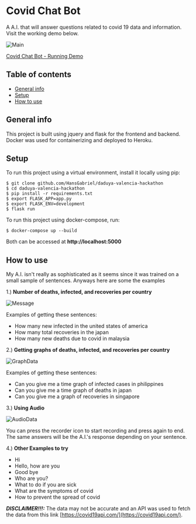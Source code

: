 # Covid Chat Bot
A A.I. that will answer questions related to covid 19 data and information. Visit the working demo below.

![Main][Main_Page]

[Covid Chat Bot - Running Demo](https://daduyafbhack.herokuapp.com/)

## Table of contents
* [General info](#general-info)
* [Setup](#setup)
* [How to use](#how-to-use)

## General info
This project is built using jquery and flask for the frontend and backend. Docker was used for containerizing and deployed to Heroku. 

## Setup
To run this project using a virtual environment, install it locally using pip:

```
$ git clone github.com/HansGabriel/daduya-valencia-hackathon
$ cd daduya-valencia-hackathon
$ pip install -r requirements.txt
$ export FLASK_APP=app.py
$ export FLASK_ENV=development
$ flask run
```
To run this project using docker-compose, run:

```
$ docker-compose up --build
```
Both can be accessed at **http://localhost:5000**


## How to use 
My A.I. isn't really as sophisticated as it seems since it was trained on a small sample of sentences. Anyways here are some the examples 

1.) **Number of deaths, infected, and recoveries per country**

![Message][Message]

Examples of getting these sentences:

- How many new infected in the united states of america
- How many total recoveries in the japan
- How many new deaths due to covid in malaysia

2.) **Getting graphs of deaths, infected, and recoveries per country**

![GraphData][GraphData]

Examples of getting these sentences:

- Can you give me a time graph of infected cases in philippines
- Can you give me a time graph of deaths in japan
- Can you give me a graph of recoveries in singapore

3.) **Using Audio**

![AudioData][AudioData]

You can press the recorder icon to start recording and press again to end. The same answers will be the A.I.'s response depending on your sentence.

4.) **Other Examples to try**


- Hi
- Hello, how are you
- Good bye
- Who are you?
- What to do if you are sick
- What are the symptoms of covid
- How to prevent the spread of covid

***DISCLAIMER!!!:*** The data may not be accurate and an API was used to fetch the data from this link [https://covid19api.com/](https://covid19api.com/).



 
[Main_Page]:
https://raw.githubusercontent.com/HansGabriel/daduya-valencia-hackathon/master/images/main.png
[Message]:
https://raw.githubusercontent.com/HansGabriel/daduya-valencia-hackathon/master/images/message.png
[GraphData]:
https://raw.githubusercontent.com/HansGabriel/daduya-valencia-hackathon/master/images/graph.png
[AudioData]:
https://raw.githubusercontent.com/HansGabriel/daduya-valencia-hackathon/master/images/audio.png
